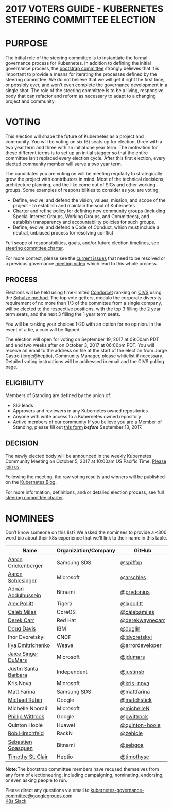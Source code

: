 # 2017 VOTERS GUIDE - KUBERNETES STEERING COMMITTEE ELECTION

# PURPOSE
The initial role of the steering committee is to instantiate the formal governance process for Kubernetes. In addition to defining the initial governance process, the [bootstrap committee](https://groups.google.com/forum/#!msg/kubernetes-dev/4e8WOnMvZC0/57GYmJKfDAAJ) strongly believes that it is important to provide a means for iterating the processes defined by the steering committee. We do not believe that we will get it right the first time, or possibly ever, and won’t even complete the governance development in a single shot. The role of the steering committee is to be a living, responsive body that can refactor and reform as necessary to adapt to a changing project and community.

# VOTING
This election will  shape the future of Kubernetes as a project and community. You will be voting on six (6) seats up for election, three with a two year term and three with an initial one year term. The motivation for these different terms is to set up an initial stagger so that the entire committee isn’t replaced every election cycle. After this first election, every elected community member will serve a two year term.

The candidates you are voting on will be meeting regularly to strategically grow the project with contributors in mind. Most of the technical decisions, architecture planning, and the like come out of SIGs and other working groups. Some examples of responsibilities to consider as you are voting:  
*  Define, evolve, and defend the vision, values, mission, and scope of the project - to establish and maintain the soul of Kubernetes
*  Charter and refine policy for defining new community groups (including Special Interest Groups, Working Groups, and Committees), and establish transparency and accountability policies for such groups.  
*  Define, evolve, and defend a Code of Conduct, which must include a neutral, unbiased process for resolving conflict 

Full scope of responsibilities, goals, and/or future election timelines, see [steering committee charter](https://github.com/kubernetes/steering/blob/master/charter.md). 

For more context, please see the [current issues](https://github.com/kubernetes/steering/blob/master/backlog.md) that need to be resolved or a previous governance [meeting video](https://www.youtube.com/watch?v=ltRKXLl0RaE&list=PL69nYSiGNLP1pkHsbPjzAewvMgGUpkCnJ&index=23) which lead to this whole process.

## PROCESS
Elections will be held using time-limited [Condorcet](https://en.wikipedia.org/wiki/Condorcet_method) ranking on [CIVS](http://civs.cs.cornell.edu/) using the [Schulze method](https://en.wikipedia.org/wiki/Schulze_method). The top vote getters, modulo the corporate diversity requirement of no more than 1/3 of the committee from a single company, will be elected to the respective positions, with the top 3 filling the 2 year term seats, and the next 3 filling the 1 year term seats. 

You will be ranking your choices 1-20 with an option for no opinion. In the event of a tie, a coin will be flipped. 

The election will open for voting on September 19, 2017 at 09:00am PDT and end two weeks after on October 3, 2017 at 06:00pm PDT. You will receive an email to the address on file at the start of the election from Jorge Castro (jorge@heptio), Community Manager, please whitelist if necessary. Detailed voting instructions will be addressed in email and the CIVS polling page. 

## ELIGIBILITY 
Members of Standing are defined by the union of:
* SIG leads
* Approvers and reviewers in any Kubernetes owned repositories
* Anyone with write access to a Kubernetes owned repository
* Active members of our community
If you believe you are a Member of Standing, please fill out [this form](https://docs.google.com/forms/d/e/1FAIpQLSeoeNSl9ufZ_jpp7OHgvtWm-GRFV6WUwTIqZ9W25eMd3xyyvg/viewform) <strong><em>before</strong></em> September 13, 2017.

## DECISION
The newly elected body will be announced in the weekly Kubernetes Community Meeting on October 5, 2017 at 10:00am US Pacific Time. [Please join us](https://groups.google.com/forum/#!forum/kubernetes-community-video-chat).

Following the meeting, the raw voting results and winners will be published on the [Kubernetes Blog](http://blog.kubernetes.io/).

For more information, definitions, and/or detailed election process, see full [steering committee charter](https://github.com/kubernetes/steering/blob/master/charter.md).

# NOMINEES
Don’t know someone on this list? We asked the nominees to provide a <300 word bio about their k8s experience that we'll link to their name in this table.

Name | Organization/Company | GitHub 
--- | --- | --- 
[Aaron Crickenberger](aaroncrickenberger_bio.md)	| Samsung SDS |	[@spiffxp](https://github.com/spiffxp)
[Aaron Schlesinger](aaronschlesinger_bio.md) |	Microsoft |	[@arschles](https://github.com/arschles)
[Adnan Abdulhussein](adnanabdulhussein_bio.md) |	Bitnami |	[@prydonius](https://github.com/prydonius)
[Alex Pollitt](alexpollitt_bio.md) |	Tigera	| [@lxpollitt](https://github.com/lxpollitt)
[Caleb Miles](calebamiles_bio.md) | CoreOS |	[@calebamiles](https://github.com/calebamiles)
[Derek Carr](derekcarr_bio.md) |	Red Hat |	[@derekwaynecarr](https://github.com/derekwaynecarr)
[Doug Davis](dougdavis_bio.md) |	IBM	| [@duglin](https://github.com/duglin)
Ihor Dvoretskyi |	CNCF |	[@idvoretskyi](https://github.com/idvoretskyi)
[Ilya Dmitrichenko](errordeveloper_bio.md) |	Weave |	[@errordeveloper](https://github.com/errordeveloper)
[Jaice Singer DuMars](jaicesingerdumars_bio.md) |	Microsoft	| [@jdumars](https://github.com/jdumars)
[Justin Santa Barbara](vote_for_justinsb.md)	|	Independent | [@justinsb](https://github.com/justinsb)
Kris Nova |	Microsoft	| [@kris-nova](https://github.com/kris-nova)
[Matt Farina](mattfarina_bio.md) |	Samsung SDS	 | [@mattfarina](https://github.com/mattfarina)
[Michael Rubin](michaelrubin_bio.md) | Google |	[@matchstick](https://github.com/matchstick)
Michelle Noorali |	Microsoft |	[@michelleN](https://github.com/michelleN)
[Phillip Wittrock](pwittrock_bio.md) |	Google | 	[@pwittrock](https://github.com/pwittrock)
Quinton Hoole	 | Huawei |	[@quinton-hoole](https://github.com/quinton-hoole)
[Rob Hirschfeld](rhirschfeld_bio.md) |	RackN	| [@zehicle](https://github.com/zehicle)
[Sebastien Goasguen](sebastiengoasguen_bio.md) |	Bitnami |	[@sebgoa](http://github.com/sebgoa)
[Timothy St. Clair](timothysc_bio.md) |	Heptio |	[@timothysc](https://github.com/timothysc)


<strong>Note:</strong>The bootstrap committee members have
recused themselves from any form of electioneering, including
campaigning, nominating, endorsing, or even asking people to run.

Please direct any questions via email to <kubernetes-governance-committee@googlegroups.com><br>
[K8s Slack](http://slack.k8s.io/)

